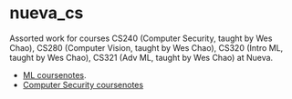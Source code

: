 # nueva_cs

Assorted work for courses CS240 (Computer Security, taught by Wes Chao), CS280 (Computer Vision, taught by Wes Chao), CS320 (Intro ML, taught by Wes Chao), CS321 (Adv ML, taught by Wes Chao) at Nueva.
* [ML coursenotes](https://jennselby.github.io/MachineLearningCourseNotes/).
* [Computer Security coursenotes](https://jennselby.github.io/ComputerSecurityCourseNotes/)
